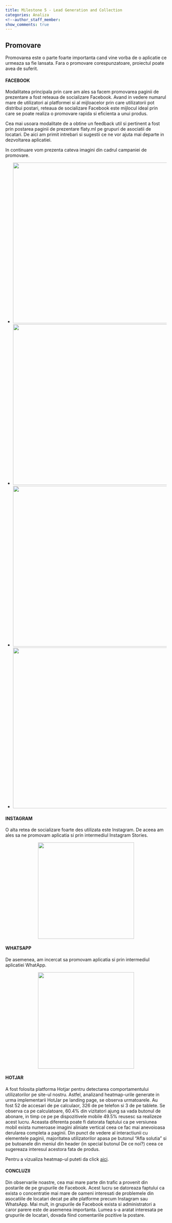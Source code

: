 ```yaml
---
title: Milestone 5 - Lead Generation and Collection
categories: Analiza
<!--author_staff_member:
show_comments: true
---
```


## Promovare  
Promovarea este o parte foarte importanta cand vine vorba de o aplicatie ce urmeaza sa fie lansata.
Fara o promovare corespunzatoare, proiectul poate avea de suferit.
  
  
#### FACEBOOK  
Modalitatea principala prin care am ales sa facem promovarea paginii de prezentare a fost reteaua de socializare Facebook.
Avand in vedere numarul mare de utilizatori ai platformei si al mijloacelor prin care utilizatorii pot distribui 
postari, reteaua de socializare Facebook este mijlocul ideal prin care se poate realiza o promovare rapida si eficienta
a unui produs.  

Cea mai usoara modalitate de a obtine un feedback util si pertinent a fost prin postarea paginii de prezentare 
flaty.ml pe grupuri de asociatii de locatari. De aici am primit intrebari si sugestii ce ne vor ajuta mai departe 
in dezvoltarea aplicatiei. 

In continuare vom prezenta cateva imagini din cadrul campaniei de promovare.
 
 
<ul class="image-grid">
    <li><img src="https://github.com/rptoma/Flaty/raw/master/_posts/LeadGenerationAndCollection/1.png" width="500"></li>
    <li><img src="https://github.com/rptoma/Flaty/raw/master/_posts/LeadGenerationAndCollection/3.png" width="500"></li>
    <li><img src="https://github.com/rptoma/Flaty/raw/master/_posts/LeadGenerationAndCollection/4.png" width="500"></li>
    <li><img src="https://github.com/rptoma/Flaty/raw/master/_posts/LeadGenerationAndCollection/5.png" width="500"></li>
</ul>
  
  
#### INSTAGRAM  
O alta retea de socializare foarte des utilizata este Instagram. De aceea am ales sa ne promovam aplicatia si 
prin intermediul Instagram Stories.
  
  
  
<center>
<img src="https://github.com/rptoma/Flaty/raw/master/_posts/LeadGenerationAndCollection/insta.jpg" width="300">
</center>


#### WHATSAPP
De asemenea, am incercat sa promovam aplicatia si prin intermediul aplicatiei WhatApp.



<center>
<img src="https://github.com/rptoma/Flaty/raw/master/_posts/LeadGenerationAndCollection/wapp.jpg" width="300">
</center>  
  
  
      
#### HOTJAR
A fost folosita platforma Hotjar pentru detectarea comportamentului utilizatorilor pe site-ul nostru. Astfel, 
analizand heatmap-urile generate in urma implementarii HotJar pe landing page, se observa urmatoarele.
Au fost 52 de accesari de pe calculaor, 326 de pe telefon si 3 de pe tablete.
Se observa ca pe calculatoare, 60.4% din vizitatori ajung sa vada butonul de abonare, in timp ce pe pe dispozitivele 
mobile 49.5% reusesc sa realizeze acest lucru. Aceasta diferenta poate fi datorata faptului ca pe versiunea mobil 
exista numeroase imagini aliniate vertical ceea ce fac mai anevoioasa derularea completa a paginii.
Din punct de vedere al interactiunii cu elementele paginii, majoritatea utilizatorilor apasa pe butonul “Afla 
solutia” si pe butoanele din meniul din header (in special butonul De ce noi?) ceea ce sugereaza interesul acestora 
fata de produs.

Pentru a vizualiza heatmap-ul puteti da click [aici](https://insights.hotjar.com/h?site=1090260&heatmap=3385877&token=d871fb3e8b48780951d683fc381f82ea&fbclid=IwAR2soflVhnvZIX7n53D1QLxwvWKygUlX2msiCrUXjmePzvMDSq3cw__A3JI&device=desktop&type=click "aici").
  
  
#### CONCLUZII
Din observarile noastre, cea mai mare parte din trafic a provenit din postarile de pe grupurile de Facebook. 
Acest lucru se datoreaza faptului ca exista o concentratie mai mare de oameni interesati de problemele din asocatiile 
de locatari decat pe alte platforme precum Instagram sau WhatsApp. Mai mult, in grupurile de Facebook exista si
administratori a caror parere este de asemenea importanta. Lumea s-a aratat interesata pe grupurile de locatari, 
dovada fiind comentariile pozitive la postare.